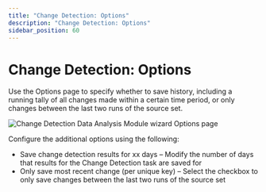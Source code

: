```yaml
---
title: "Change Detection: Options"
description: "Change Detection: Options"
sidebar_position: 60
---
```


# Change Detection: Options

Use the Options page to specify whether to save history, including a running tally of all changes
made within a certain time period, or only changes between the last two runs of the source set.

![Change Detection Data Analysis Module wizard Options page](/img/product_docs/accessanalyzer/12.0/admin/analysis/changedetection/options.webp)

Configure the additional options using the following:

- Save change detection results for xx days – Modify the number of days that results for the Change
  Detection task are saved for
- Only save most recent change (per unique key) – Select the checkbox to only save changes between
  the last two runs of the source set
